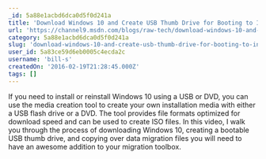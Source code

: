 ```yaml
---
_id: 5a88e1acbd6dca0d5f0d241a
title: 'Download Windows 10 and Create USB Thumb Drive for Booting to Installation PLUS Data Migration'
url: 'https://channel9.msdn.com/blogs/raw-tech/download-windows-10-and-create-usb-thumb-drive-for-booting-to-installation-plus-data-migration'
category: 5a88e1acbd6dca0d5f0d241a
slug: 'download-windows-10-and-create-usb-thumb-drive-for-booting-to-installation-plus-data-migration'
user_id: 5a83ce59d6eb0005c4ecda2c
username: 'bill-s'
createdOn: '2016-02-19T21:28:45.000Z'
tags: []
---
```


If you need to install or reinstall Windows 10 using a USB or DVD, you can use the media creation tool to create your own installation media with either a USB flash drive or a DVD. The tool provides file formats optimized for download speed and can be used to create ISO files.  In this video, I walk you through the process of downloading Windows 10, creating a bootable USB thumb drive, and copying over data migration files you will need to have an awesome addition to your migration toolbox.

